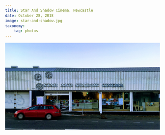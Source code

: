 ```yaml
---
title: Star And Shadow Cinema, Newcastle
date: October 28, 2018
image: star-and-shadow.jpg
taxonomy:
    tag: photos
---
```


![image](/assets/images/star-and-shadow.jpg)
